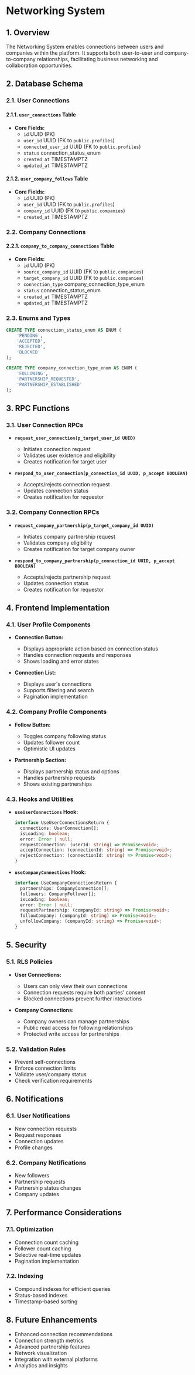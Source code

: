 # Networking System

## 1. Overview

The Networking System enables connections between users and companies within the platform. It supports both user-to-user and company-to-company relationships, facilitating business networking and collaboration opportunities.

## 2. Database Schema

### 2.1. User Connections

#### 2.1.1. `user_connections` Table
*   **Core Fields:**
    *   `id` UUID (PK)
    *   `user_id` UUID (FK to `public.profiles`)
    *   `connected_user_id` UUID (FK to `public.profiles`)
    *   `status` connection_status_enum
    *   `created_at` TIMESTAMPTZ
    *   `updated_at` TIMESTAMPTZ

#### 2.1.2. `user_company_follows` Table
*   **Core Fields:**
    *   `id` UUID (PK)
    *   `user_id` UUID (FK to `public.profiles`)
    *   `company_id` UUID (FK to `public.companies`)
    *   `created_at` TIMESTAMPTZ

### 2.2. Company Connections

#### 2.2.1. `company_to_company_connections` Table
*   **Core Fields:**
    *   `id` UUID (PK)
    *   `source_company_id` UUID (FK to `public.companies`)
    *   `target_company_id` UUID (FK to `public.companies`)
    *   `connection_type` company_connection_type_enum
    *   `status` connection_status_enum
    *   `created_at` TIMESTAMPTZ
    *   `updated_at` TIMESTAMPTZ

### 2.3. Enums and Types

```sql
CREATE TYPE connection_status_enum AS ENUM (
    'PENDING',
    'ACCEPTED',
    'REJECTED',
    'BLOCKED'
);

CREATE TYPE company_connection_type_enum AS ENUM (
    'FOLLOWING',
    'PARTNERSHIP_REQUESTED',
    'PARTNERSHIP_ESTABLISHED'
);
```

## 3. RPC Functions

### 3.1. User Connection RPCs

*   **`request_user_connection(p_target_user_id UUID)`**
    *   Initiates connection request
    *   Validates user existence and eligibility
    *   Creates notification for target user

*   **`respond_to_user_connection(p_connection_id UUID, p_accept BOOLEAN)`**
    *   Accepts/rejects connection request
    *   Updates connection status
    *   Creates notification for requestor

### 3.2. Company Connection RPCs

*   **`request_company_partnership(p_target_company_id UUID)`**
    *   Initiates company partnership request
    *   Validates company eligibility
    *   Creates notification for target company owner

*   **`respond_to_company_partnership(p_connection_id UUID, p_accept BOOLEAN)`**
    *   Accepts/rejects partnership request
    *   Updates connection status
    *   Creates notification for requestor

## 4. Frontend Implementation

### 4.1. User Profile Components

*   **Connection Button:**
    *   Displays appropriate action based on connection status
    *   Handles connection requests and responses
    *   Shows loading and error states

*   **Connection List:**
    *   Displays user's connections
    *   Supports filtering and search
    *   Pagination implementation

### 4.2. Company Profile Components

*   **Follow Button:**
    *   Toggles company following status
    *   Updates follower count
    *   Optimistic UI updates

*   **Partnership Section:**
    *   Displays partnership status and options
    *   Handles partnership requests
    *   Shows existing partnerships

### 4.3. Hooks and Utilities

*   **`useUserConnections` Hook:**
    ```typescript
    interface UseUserConnectionsReturn {
      connections: UserConnection[];
      isLoading: boolean;
      error: Error | null;
      requestConnection: (userId: string) => Promise<void>;
      acceptConnection: (connectionId: string) => Promise<void>;
      rejectConnection: (connectionId: string) => Promise<void>;
    }
    ```

*   **`useCompanyConnections` Hook:**
    ```typescript
    interface UseCompanyConnectionsReturn {
      partnerships: CompanyConnection[];
      followers: CompanyFollower[];
      isLoading: boolean;
      error: Error | null;
      requestPartnership: (companyId: string) => Promise<void>;
      followCompany: (companyId: string) => Promise<void>;
      unfollowCompany: (companyId: string) => Promise<void>;
    }
    ```

## 5. Security

### 5.1. RLS Policies

*   **User Connections:**
    *   Users can only view their own connections
    *   Connection requests require both parties' consent
    *   Blocked connections prevent further interactions

*   **Company Connections:**
    *   Company owners can manage partnerships
    *   Public read access for following relationships
    *   Protected write access for partnerships

### 5.2. Validation Rules

*   Prevent self-connections
*   Enforce connection limits
*   Validate user/company status
*   Check verification requirements

## 6. Notifications

### 6.1. User Notifications

*   New connection requests
*   Request responses
*   Connection updates
*   Profile changes

### 6.2. Company Notifications

*   New followers
*   Partnership requests
*   Partnership status changes
*   Company updates

## 7. Performance Considerations

### 7.1. Optimization

*   Connection count caching
*   Follower count caching
*   Selective real-time updates
*   Pagination implementation

### 7.2. Indexing

*   Compound indexes for efficient queries
*   Status-based indexes
*   Timestamp-based sorting

## 8. Future Enhancements

*   Enhanced connection recommendations
*   Connection strength metrics
*   Advanced partnership features
*   Network visualization
*   Integration with external platforms
*   Analytics and insights 